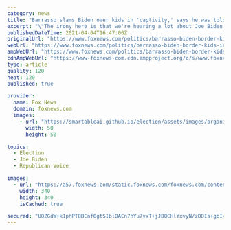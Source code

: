 ```yaml
---
category: news
title: "Barrasso slams Biden over kids in 'captivity,' says he was told to delete photos of border facilities"
excerpt: "\"The irony here is that we're hearing a lot about Joe Biden wanting vaccine passports to prove that people have vaccines,\" Barrasso said. \"Meanwhile, the border crossers, they don't even require I.D. We don't know who they are, where they're coming from ..."
publishedDateTime: 2021-04-04T16:47:00Z
originalUrl: "https://www.foxnews.com/politics/barrasso-biden-border-kids-in-captivity-delete-photos"
webUrl: "https://www.foxnews.com/politics/barrasso-biden-border-kids-in-captivity-delete-photos"
ampWebUrl: "https://www.foxnews.com/politics/barrasso-biden-border-kids-in-captivity-delete-photos.amp"
cdnAmpWebUrl: "https://www-foxnews-com.cdn.ampproject.org/c/s/www.foxnews.com/politics/barrasso-biden-border-kids-in-captivity-delete-photos.amp"
type: article
quality: 120
heat: 120
published: true

provider:
  name: Fox News
  domain: foxnews.com
  images:
    - url: "https://smartableai.github.io/election/assets/images/organizations/foxnews.com-50x50.jpg"
      width: 50
      height: 50

topics:
  - Election
  - Joe Biden
  - Republican Voice

images:
  - url: "https://a57.foxnews.com/static.foxnews.com/foxnews.com/content/uploads/2020/01/340/340/Screen-Shot-2020-01-15-at-11.36.03-AM.png?ve=1&tl=1"
    width: 340
    height: 340
    isCached: true

secured: "UQZGdW+k1phPT8BCnf0gtSIblQACn7hYu7vxT+jJDQCHlYxvyN/zDOIs+gbIv1deynRiYv3kdmj2cxtKPum17ia8U5UWfZoBjsdGXz3AwPGOtSaHCPesSGDJuPtRb/PulDERJOEDYDRGdbAGv3UuCYZI/waL19T2ujI+nZ4zhIfHc+qvPfsXQeQO/ojsTYbZ9bXiZYgajKsdz0AzvBgnbRy23tWPlKDle5prhj1t0Gm41JTRyLZmbZRfJ9xF4eZbRSVj2CkjNNlw9nx/2NVpUMxrA/Ocofzip1OACBHgmHb+zYWx/dJHRRywIHLNmxj5Tu2/Ifm+xfJXjWBAy957bX06usSbebUrdytiXv2fDgg=;YHf8nvfBf9PIyz8fYfHsLQ=="
---
```


